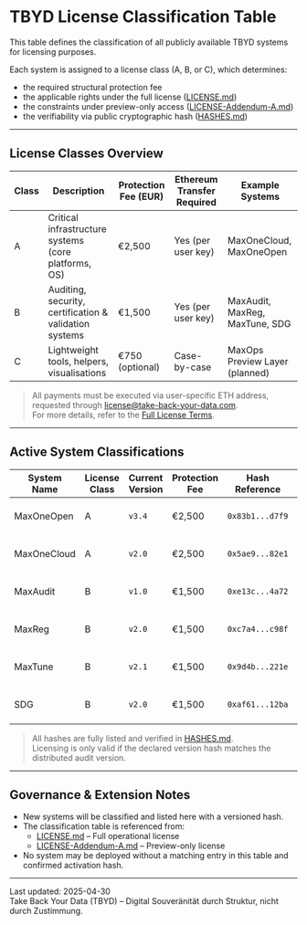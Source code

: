# ️TBYD License Classification Table

This table defines the classification of all publicly available TBYD systems for licensing purposes.

Each system is assigned to a license class (A, B, or C), which determines:

  * the required structural protection fee
  * the applicable rights under the full license ([LICENSE.md](./LICENSE.md))
  * the constraints under preview-only access ([LICENSE-Addendum-A.md](./LICENSE-Addendum-A.md))
  * the verifiability via public cryptographic hash ([HASHES.md](./HASHES.md))

* * *

## License Classes Overview

Class | Description | Protection Fee (EUR) | Ethereum Transfer Required | Example Systems  
----- | ----------- | --------------------- | --------------------------- | ----------------  
A | Critical infrastructure systems (core platforms, OS) | €2,500 | Yes (per user key) | MaxOneCloud, MaxOneOpen  
B | Auditing, security, certification & validation systems | €1,500 | Yes (per user key) | MaxAudit, MaxReg, MaxTune, SDG  
C | Lightweight tools, helpers, visualisations | €750 (optional) | Case-by-case | MaxOps Preview Layer (planned)  

> All payments must be executed via user-specific ETH address, requested through [license@take-back-your-data.com](mailto:license@take-back-your-data.com).  
> For more details, refer to the [Full License Terms](./LICENSE.md).

* * *

## Active System Classifications

System Name | License Class | Current Version | Protection Fee | Hash Reference | Documentation  
----------- | ------------- | --------------- | -------------- | -------------- | --------------  
MaxOneOpen  | A             | `v3.4`          | €2,500         | `0x83b1...d7f9` | Executable Technical Documentation  
MaxOneCloud | A             | `v2.0`          | €2,500         | `0x5ae9...82e1` | Executable Technical Documentation  
MaxAudit    | B             | `v1.0`          | €1,500         | `0xe13c...4a72` | Executable Technical Documentation  
MaxReg      | B             | `v2.0`          | €1,500         | `0xc7a4...c98f` | Executable Technical Documentation  
MaxTune     | B             | `v2.1`          | €1,500         | `0x9d4b...221e` | Executable Technical Documentation  
SDG         | B             | `v2.0`          | €1,500         | `0xaf61...12ba` | Executable Technical Documentation

> All hashes are fully listed and verified in [HASHES.md](./HASHES.md).  
> Licensing is only valid if the declared version hash matches the distributed audit version.

* * *

## ️Governance & Extension Notes

  * New systems will be classified and listed here with a versioned hash.
  * The classification table is referenced from: 
    * [LICENSE.md](./LICENSE.md) – Full operational license
    * [LICENSE-Addendum-A.md](./LICENSE-Addendum-A.md) – Preview-only license
  * No system may be deployed without a matching entry in this table and confirmed activation hash.

* * *

Last updated: 2025-04-30  
Take Back Your Data (TBYD) – Digital Souveränität durch Struktur, nicht durch Zustimmung.
